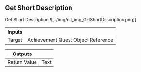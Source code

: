 ## Get Short Description
Get Short Description
![[../img/nd_img_GetShortDescription.png]]

|Inputs||
|--|--|
| Target | Achievement Quest Object Reference |

|Outputs||
|--|--|
| Return Value | Text |

